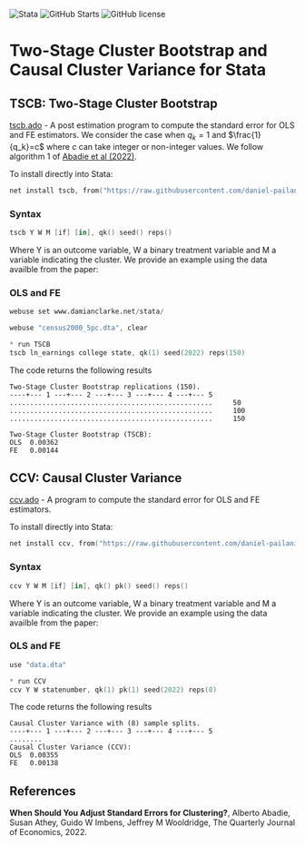 ![Stata](https://img.shields.io/badge/stata-2013-green) ![GitHub Starts](https://img.shields.io/github/stars/Daniel-Pailanir/tscb-ccv?style=social) ![GitHub license](https://img.shields.io/github/license/Daniel-Pailanir/sdid)

# Two-Stage Cluster Bootstrap and Causal Cluster Variance for Stata

## TSCB: Two-Stage Cluster Bootstrap
[tscb.ado](tscb.ado) - A post estimation program to compute the standard error for OLS and FE estimators. We consider the case when $q_k=1$ and $\frac{1}{q_k}=c$ where $c$ can take integer or non-integer values. We follow algorithm 1 of [Abadie et al (2022)](#references).

To install directly into Stata:
```s
net install tscb, from("https://raw.githubusercontent.com/daniel-pailanir/tscb-ccv/master") replace
```

### Syntax
```s
tscb Y W M [if] [in], qk() seed() reps()
```

Where Y is an outcome variable, W a binary treatment variable and M a variable indicating the cluster. We provide an example using the data availble from the paper:

### OLS and FE
```s
webuse set www.damianclarke.net/stata/

webuse "census2000_5pc.dta", clear

* run TSCB
tscb ln_earnings college state, qk(1) seed(2022) reps(150)
```
The code returns the following results

```
Two-Stage Cluster Bootstrap replications (150).
----+--- 1 ---+--- 2 ---+--- 3 ---+--- 4 ---+--- 5
..................................................     50
..................................................     100
..................................................     150

Two-Stage Cluster Bootstrap (TSCB):
OLS  0.00362
FE   0.00144
```


## CCV: Causal Cluster Variance
[ccv.ado](ccv.ado) - A program to compute the standard error for OLS and FE estimators. 

To install directly into Stata:
```s
net install ccv, from("https://raw.githubusercontent.com/daniel-pailanir/tscb-ccv/master") replace
```

### Syntax
```s
ccv Y W M [if] [in], qk() pk() seed() reps()
```

Where Y is an outcome variable, W a binary treatment variable and M a variable indicating the cluster. We provide an example using the data availble from the paper:

### OLS and FE
```s
use "data.dta"

* run CCV
ccv Y W statenumber, qk(1) pk(1) seed(2022) reps(8)
```
The code returns the following results

```
Causal Cluster Variance with (8) sample splits.
----+--- 1 ---+--- 2 ---+--- 3 ---+--- 4 ---+--- 5
........
Causal Cluster Variance (CCV):
OLS  0.00355
FE   0.00138
```

## References
**When Should You Adjust Standard Errors for Clustering?**, Alberto Abadie, Susan Athey, Guido W Imbens, Jeffrey M Wooldridge, The Quarterly Journal of Economics, 2022.


